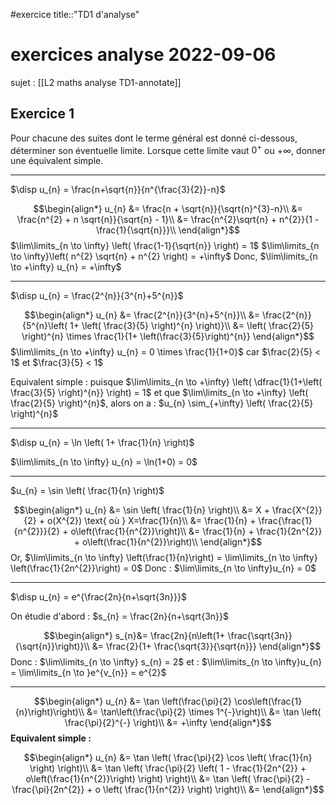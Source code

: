 #exercice 
title::"TD1 d'analyse"
# exercices analyse 2022-09-06
sujet : [[L2 maths analyse TD1-annotate]]

## Exercice 1
Pour chacune des suites dont le terme général est donné ci-dessous, déterminer son éventuelle limite.
Lorsque cette limite vaut $0^{+}$ ou $+\infty$, donner une équivalent simple.

---
$\disp u_{n} = \frac{n+\sqrt{n}}{n^{\frac{3}{2}}-n}$

$$\begin{align*}
u_{n} &= \frac{n + \sqrt{n}}{\sqrt{n}^{3}-n}\\
&= \frac{n^{2} + n \sqrt{n}}{\sqrt{n} - 1}\\
&= \frac{n^{2}\sqrt{n} + n^{2}}{1 - \frac{1}{\sqrt{n}}}\\
\end{align*}$$
$\lim\limits_{n \to \infty} \left( \frac{1-1}{\sqrt{n}} \right) = 1$
$\lim\limits_{n \to \infty}\left( n^{2} \sqrt{n} + n^{2} \right) = +\infty$
Donc, $\lim\limits_{n \to +\infty} u_{n} = +\infty$

---
$\disp u_{n} = \frac{2^{n}}{3^{n}+5^{n}}$

$$\begin{align*}
u_{n} &= \frac{2^{n}}{3^{n}+5^{n}}\\
&= \frac{2^{n}}{5^{n}\left( 1+ \left( \frac{3}{5} \right)^{n} \right)}\\
&= \left( \frac{2}{5} \right)^{n} \times \frac{1}{1+ \left(\frac{3}{5}\right)^{n}}
\end{align*}$$
$\lim\limits_{n \to +\infty} u_{n} = 0 \times \frac{1}{1+0}$ car $\frac{2}{5} < 1$ et $\frac{3}{5} < 1$

Equivalent simple :
puisque $\lim\limits_{n \to +\infty} \left( \dfrac{1}{1+\left( \frac{3}{5} \right)^{n}} \right) = 1$ et que $\lim\limits_{n \to +\infty} \left( \frac{2}{5} \right)^{n}$, alors on a :
$u_{n} \sim_{+\infty} \left( \frac{2}{5} \right)^{n}$

---
$\disp u_{n} = \ln \left( 1+ \frac{1}{n} \right)$

$\lim\limits_{n \to \infty} u_{n} = \ln(1+0) = 0$

---
$u_{n} = \sin \left( \frac{1}{n} \right)$

$$\begin{align*}
u_{n} &= \sin \left( \frac{1}{n} \right)\\
&= X + \frac{X^{2}}{2} + o(X^{2}) \text{ où } X=\frac{1}{n}\\
&= \frac{1}{n} + \frac{\frac{1}{n^{2}}}{2} + o\left(\frac{1}{n^{2}}\right)\\
&= \frac{1}{n} + \frac{1}{2n^{2}} + o\left(\frac{1}{n^{2}}\right)\\
\end{align*}$$
Or, $\lim\limits_{n \to \infty} \left(\frac{1}{n}\right) = \lim\limits_{n \to \infty} \left(\frac{1}{2n^{2}}\right) = 0$
Donc :
$\lim\limits_{n \to \infty}u_{n} = 0$

---
$\disp u_{n} = e^{\frac{2n}{n+\sqrt{3n}}}$

On étudie d'abord :
$s_{n} = \frac{2n}{n+\sqrt{3n}}$

$$\begin{align*}
s_{n}&= \frac{2n}{n\left(1+ \frac{\sqrt{3n}}{\sqrt{n}}\right)}\\
&= \frac{2}{1+ \frac{\sqrt{3}}{\sqrt{n}}}
\end{align*}$$
Donc :
$\lim\limits_{n \to \infty} s_{n} = 2$
et :
$\lim\limits_{n \to \infty}u_{n} = \lim\limits_{n \to }e^{v_{n}} = e^{2}$

---
$$\begin{align*}
u_{n} &= \tan \left(\frac{\pi}{2} \cos\left(\frac{1}{n}\right)\right)\\
&= \tan\left(\frac{\pi}{2} \times 1^{-}\right)\\
&= \tan \left( \frac{\pi}{2}^{-} \right)\\
&= +\infty
\end{align*}$$
**Equivalent simple :**

$$\begin{align*}
u_{n} &= \tan \left( \frac{\pi}{2} \cos \left( \frac{1}{n} \right) \right)\\
&= \tan \left( \frac{\pi}{2} \left( 1 - \frac{1}{2n^{2}} + o\left(\frac{1}{n^{2}}\right) \right) \right)\\
&= \tan \left( \frac{\pi}{2} - \frac{\pi}{2n^{2}} + o \left( \frac{1}{n^{2}} \right) \right)\\
&= 
\end{align*}$$



